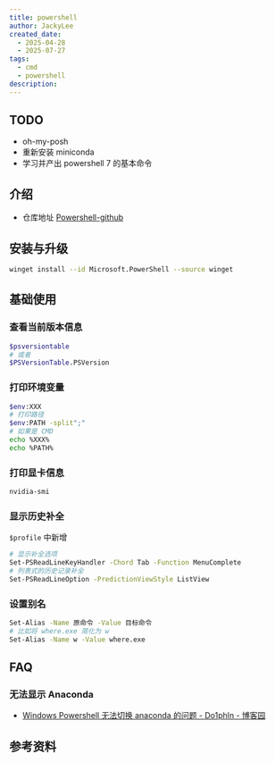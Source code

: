 ```yaml
---
title: powershell
author: JackyLee
created_date: 
  - 2025-04-28
  - 2025-07-27
tags:
  - cmd
  - powershell
description:
---
```


## TODO

- oh-my-posh
- 重新安装 miniconda
- 学习并产出 powershell 7 的基本命令

## 介绍

- 仓库地址 [Powershell-github]

## 安装与升级

```sh
winget install --id Microsoft.PowerShell --source winget
```

[在 Windows 上安装 PowerShell - PowerShell | Microsoft Learn]: https://learn.microsoft.com/zh-cn/powershell/scripting/install/installing-powershell-on-windows?view=powershell-7.5

## 基础使用

### 查看当前版本信息

```sh
$psversiontable
# 或者
$PSVersionTable.PSVersion
```

### 打印环境变量

```sh
$env:XXX
# 打印路径
$env:PATH -split";"
# 如果是 CMD
echo %XXX%
echo %PATH%
```

### 打印显卡信息

```sh
nvidia-smi
```

### 显示历史补全

`$profile` 中新增

```sh
# 显示补全选项
Set-PSReadLineKeyHandler -Chord Tab -Function MenuComplete
# 列表式的历史记录补全
Set-PSReadLineOption -PredictionViewStyle ListView
```

### 设置别名

```sh
Set-Alias -Name 原命令 -Value 目标命令
# 比如将 where.exe 简化为 w
Set-Alias -Name w -Value where.exe
```

## FAQ

### 无法显示 Anaconda

- [Windows Powershell 无法切换 anaconda 的问题 - Do1phln - 博客园](https://www.cnblogs.com/cjjcn/p/16649967.html)

## 参考资料

[Powershell-github]: https://github.com/PowerShell/PowerShell
